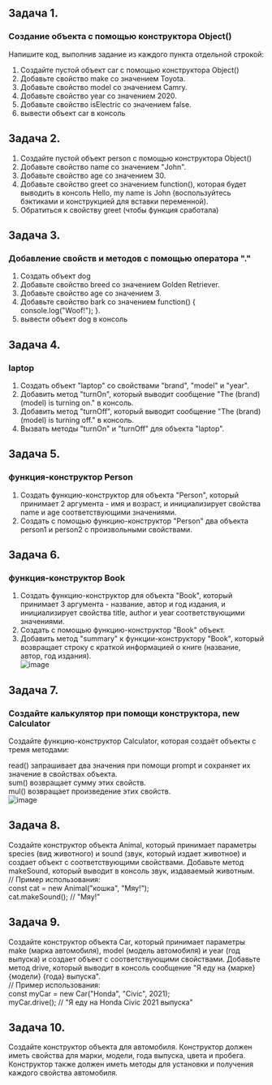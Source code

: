 ## Задача 1.   
### Создание объекта с помощью конструктора Object()  
Напишите код, выполнив задание из каждого пункта отдельной строкой:  
1. Создайте  пустой объект car с помощью конструктора Object()  
2. Добавьте свойство make со значением Toyota.  
3. Добавьте свойство model со значением Camry.  
4. Добавьте свойство year со значением 2020.  
5. Добавьте свойство isElectric со значением false.  
6. вывести объект car в консоль  

## Задача 2.  
1. Создайте  пустой объект person с помощью конструктора Object()  
2. Добавьте свойство name со значением "John".  
3. Добавьте свойство age со значением 30.  
4. Добавьте свойство greet со значением function(), которая будет выводить в консоль Hello, my name is John (воспользуйтесь бэктиками и конструкцией для вставки переменной).  
5. Обратиться к свойству greet (чтобы функция сработала)  


## Задача 3.     
###  Добавление свойств и методов с помощью оператора "."  
1. Создать объект dog   
2. Добавьте свойство breed  со значением Golden Retriever.  
3. Добавьте свойство age  со значением 3.  
4. Добавьте свойство bark  со значением function() { console.log("Woof!"); }.  
5.  вывести объект dog в консоль  

## Задача 4.     
###  laptop  
1. Создать объект "laptop" со свойствами "brand", "model" и "year".
2. Добавить метод "turnOn", который выводит сообщение "The (brand) (model) is turning on." в консоль.
3. Добавить метод "turnOff", который выводит сообщение "The (brand) (model) is turning off." в консоль.
4. Вызвать методы "turnOn" и "turnOff" для объекта "laptop".  

## Задача 5.     
###  функция-конструктор  Person  
1. Создать функцию-конструктор для объекта "Person", который принимает 2 аргумента - имя и возраст, и инициализирует свойства name и age соответствующими значениями.  
2. Создать с помощью функцию-конструктор "Person" два объекта person1 и person2 с произвольными свойствами.  

## Задача 6.     
###  функция-конструктор Book  
1. Создать функцию-конструктор для объекта "Book", который принимает 3 аргумента - название, автор и год издания, и инициализирует свойства title, author и year соответствующими значениями.  
2. Создать с помощью функцию-конструктор "Book" объект.  
3. Добавить метод "summary" к функции-конструктору "Book", который возвращает строку с краткой информацией о книге (название, автор, год издания).  
![image](https://user-images.githubusercontent.com/113675674/212529319-6c302d04-2af4-4643-ad24-8b26edb74f11.png)  

## Задача 7.     
###  Создайте калькулятор при помощи конструктора, new Calculator  
Создайте функцию-конструктор Calculator, которая создаёт объекты с тремя методами:  

read() запрашивает два значения при помощи prompt и сохраняет их значение в свойствах объекта.  
sum() возвращает сумму этих свойств.  
mul() возвращает произведение этих свойств.  
![image](https://user-images.githubusercontent.com/113675674/212529487-0e9b52f5-2897-4bfd-b6e3-e9377f975205.png)  

## Задача 8.  
 Создайте конструктор объекта Animal, который принимает параметры species (вид животного) и sound (звук, который издает животное) и создает объект с соответствующими свойствами. Добавьте метод makeSound, который выводит в консоль звук, издаваемый животным.  
// Пример использования:  
const cat = new Animal("кошка", "Мяу!");  
cat.makeSound(); // "Мяу!"  

## Задача 9.  
Создайте конструктор объекта Car, который принимает параметры make (марка автомобиля), model (модель автомобиля) и year (год выпуска) и создает объект с соответствующими свойствами. Добавьте метод drive, который выводит в консоль сообщение "Я еду на {марке} {модели} {года} выпуска".  
// Пример использования:  
const myCar = new Car("Honda", "Civic", 2021);  
myCar.drive(); // "Я еду на Honda Civic 2021 выпуска"  

## Задача 10.  
Создайте конструктор объекта для автомобиля. Конструктор должен иметь свойства для марки, модели, года выпуска, цвета и пробега. Конструктор также должен иметь методы для установки и получения каждого свойства автомобиля.  
